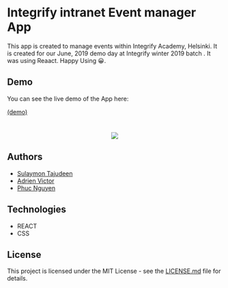 # Integrify intranet Event manager App

This app is created to manage events within Integrify Academy, Helsinki. It is created for our June, 2019 demo day at Integrify winter 2019 batch . It was using Reaact. Happy Using 😀.

## Demo

You can see the live demo of the App here:

[(demo)](demo)

# <p align="center"><img src="assets/demo.jpg"/></p>

## Authors

-   [Sulaymon Tajudeen](https://github.com/Sulaymon333)
-   [Adrien Victor](https://github.com/AdrienVictor)
-   [Phuc Nguyen](https://github.com/StevePhuc)

## Technologies

-   REACT
-   CSS


## License

This project is licensed under the MIT License - see the [LICENSE.md](./LICENSE.md) file for details.

